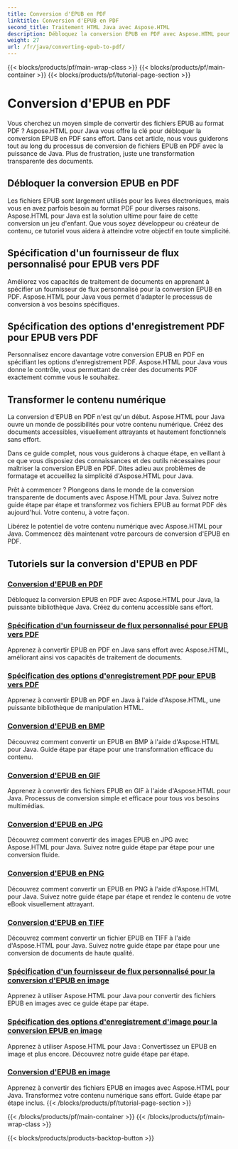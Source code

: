 ```yaml
---
title: Conversion d'EPUB en PDF
linktitle: Conversion d'EPUB en PDF
second_title: Traitement HTML Java avec Aspose.HTML
description: Débloquez la conversion EPUB en PDF avec Aspose.HTML pour Java, la puissante bibliothèque Java. Créez du contenu accessible sans effort.
weight: 27
url: /fr/java/converting-epub-to-pdf/
---
```


{{< blocks/products/pf/main-wrap-class >}}
{{< blocks/products/pf/main-container >}}
{{< blocks/products/pf/tutorial-page-section >}}

# Conversion d'EPUB en PDF


Vous cherchez un moyen simple de convertir des fichiers EPUB au format PDF ? Aspose.HTML pour Java vous offre la clé pour débloquer la conversion EPUB en PDF sans effort. Dans cet article, nous vous guiderons tout au long du processus de conversion de fichiers EPUB en PDF avec la puissance de Java. Plus de frustration, juste une transformation transparente des documents.

## Débloquer la conversion EPUB en PDF

Les fichiers EPUB sont largement utilisés pour les livres électroniques, mais vous en avez parfois besoin au format PDF pour diverses raisons. Aspose.HTML pour Java est la solution ultime pour faire de cette conversion un jeu d'enfant. Que vous soyez développeur ou créateur de contenu, ce tutoriel vous aidera à atteindre votre objectif en toute simplicité.

## Spécification d'un fournisseur de flux personnalisé pour EPUB vers PDF

Améliorez vos capacités de traitement de documents en apprenant à spécifier un fournisseur de flux personnalisé pour la conversion EPUB en PDF. Aspose.HTML pour Java vous permet d'adapter le processus de conversion à vos besoins spécifiques.

## Spécification des options d'enregistrement PDF pour EPUB vers PDF

Personnalisez encore davantage votre conversion EPUB en PDF en spécifiant les options d'enregistrement PDF. Aspose.HTML pour Java vous donne le contrôle, vous permettant de créer des documents PDF exactement comme vous le souhaitez.

## Transformer le contenu numérique

La conversion d'EPUB en PDF n'est qu'un début. Aspose.HTML pour Java ouvre un monde de possibilités pour votre contenu numérique. Créez des documents accessibles, visuellement attrayants et hautement fonctionnels sans effort.

Dans ce guide complet, nous vous guiderons à chaque étape, en veillant à ce que vous disposiez des connaissances et des outils nécessaires pour maîtriser la conversion EPUB en PDF. Dites adieu aux problèmes de formatage et accueillez la simplicité d'Aspose.HTML pour Java.

Prêt à commencer ? Plongeons dans le monde de la conversion transparente de documents avec Aspose.HTML pour Java. Suivez notre guide étape par étape et transformez vos fichiers EPUB au format PDF dès aujourd'hui. Votre contenu, à votre façon.

Libérez le potentiel de votre contenu numérique avec Aspose.HTML pour Java. Commencez dès maintenant votre parcours de conversion d'EPUB en PDF.
## Tutoriels sur la conversion d'EPUB en PDF
### [Conversion d'EPUB en PDF](./convert-epub-to-pdf/)
Débloquez la conversion EPUB en PDF avec Aspose.HTML pour Java, la puissante bibliothèque Java. Créez du contenu accessible sans effort.
### [Spécification d'un fournisseur de flux personnalisé pour EPUB vers PDF](./convert-epub-to-pdf-specify-custom-stream-provider/)
Apprenez à convertir EPUB en PDF en Java sans effort avec Aspose.HTML, améliorant ainsi vos capacités de traitement de documents.
### [Spécification des options d'enregistrement PDF pour EPUB vers PDF](./convert-epub-to-pdf-specify-pdf-save-options/)
Apprenez à convertir EPUB en PDF en Java à l'aide d'Aspose.HTML, une puissante bibliothèque de manipulation HTML.
### [Conversion d'EPUB en BMP](./convert-epub-to-bmp/)
Découvrez comment convertir un EPUB en BMP à l'aide d'Aspose.HTML pour Java. Guide étape par étape pour une transformation efficace du contenu.
### [Conversion d'EPUB en GIF](./convert-epub-to-gif/)
Apprenez à convertir des fichiers EPUB en GIF à l'aide d'Aspose.HTML pour Java. Processus de conversion simple et efficace pour tous vos besoins multimédias.
### [Conversion d'EPUB en JPG](./convert-epub-to-jpg/)
Découvrez comment convertir des images EPUB en JPG avec Aspose.HTML pour Java. Suivez notre guide étape par étape pour une conversion fluide.
### [Conversion d'EPUB en PNG](./convert-epub-to-png/)
Découvrez comment convertir un EPUB en PNG à l'aide d'Aspose.HTML pour Java. Suivez notre guide étape par étape et rendez le contenu de votre eBook visuellement attrayant.
### [Conversion d'EPUB en TIFF](./convert-epub-to-tiff/)
Découvrez comment convertir un fichier EPUB en TIFF à l'aide d'Aspose.HTML pour Java. Suivez notre guide étape par étape pour une conversion de documents de haute qualité.
### [Spécification d'un fournisseur de flux personnalisé pour la conversion d'EPUB en image](./convert-epub-to-image-specify-custom-stream-provider/)
Apprenez à utiliser Aspose.HTML pour Java pour convertir des fichiers EPUB en images avec ce guide étape par étape.
### [Spécification des options d'enregistrement d'image pour la conversion EPUB en image](./convert-epub-to-image-specify-image-save-options/)
Apprenez à utiliser Aspose.HTML pour Java : Convertissez un EPUB en image et plus encore. Découvrez notre guide étape par étape.
### [Conversion d'EPUB en image](./convert-epub-to-image/)
Apprenez à convertir des fichiers EPUB en images avec Aspose.HTML pour Java. Transformez votre contenu numérique sans effort. Guide étape par étape inclus.
{{< /blocks/products/pf/tutorial-page-section >}}

{{< /blocks/products/pf/main-container >}}
{{< /blocks/products/pf/main-wrap-class >}}

{{< blocks/products/products-backtop-button >}}
